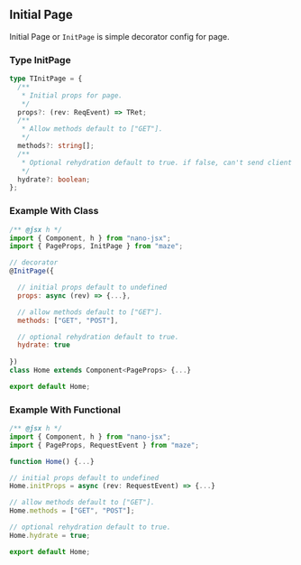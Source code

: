 ## Initial Page

Initial Page or `InitPage` is simple decorator config for page.

### Type InitPage

```ts
type TInitPage = {
  /**
   * Initial props for page.
   */
  props?: (rev: ReqEvent) => TRet;
  /**
   * Allow methods default to ["GET"].
   */
  methods?: string[];
  /**
   * Optional rehydration default to true. if false, can't send client script.
   */
  hydrate?: boolean;
};
```

### Example With Class

```jsx
/** @jsx h */
import { Component, h } from "nano-jsx";
import { PageProps, InitPage } from "maze";

// decorator
@InitPage({

  // initial props default to undefined
  props: async (rev) => {...},

  // allow methods default to ["GET"].
  methods: ["GET", "POST"],

  // optional rehydration default to true.
  hydrate: true
  
})
class Home extends Component<PageProps> {...}

export default Home;
```

### Example With Functional

```jsx
/** @jsx h */
import { Component, h } from "nano-jsx";
import { PageProps, RequestEvent } from "maze";

function Home() {...}

// initial props default to undefined
Home.initProps = async (rev: RequestEvent) => {...}

// allow methods default to ["GET"].
Home.methods = ["GET", "POST"];

// optional rehydration default to true.
Home.hydrate = true;

export default Home;
```
